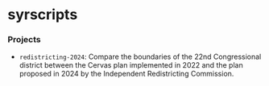 # syrscripts

### Projects

- `redistricting-2024`: Compare the boundaries of the 22nd Congressional district
between the Cervas plan implemented in 2022 and the plan proposed in 2024 by the
Independent Redistricting Commission.